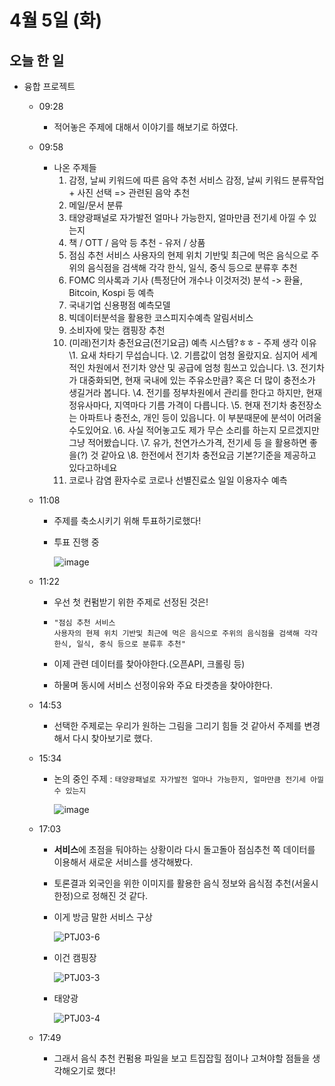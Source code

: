# 4월 5일 (화)

## 오늘 한 일

* 융합 프로젝트
  * 09:28
  
    * 적어놓은 주제에 대해서 이야기를 해보기로 하였다.
  
  * 09:58
  
    * 나온 주제들
      1. 감정, 날씨 키워드에 따른 음악 추천 서비스 
         감정, 날씨 키워드 분류작업 + 사진 선택 => 관련된 음악 추천
      2. 메일/문서 분류
      3. 태양광패널로 자가발전 얼마나 가능한지, 얼마만큼 전기세 아낄 수 있는지
      4. 책 / OTT / 음악 등 추천 - 유저 / 상품
      5. 점심 추천 서비스
         사용자의 현제 위치 기반및 최근에 먹은 음식으로 주위의 음식점을 검색해 각각 한식, 일식, 중식 등으로 분류후 추천
      6. FOMC 의사록과 기사 (특정단어 개수나 이것저것) 분석 -> 환율, Bitcoin, Kospi 등 예측
      7. 국내기업 신용평점 예측모델
      8. 빅데이터분석을 활용한 코스피지수예측 알림서비스
      9. 소비자에 맞는 캠핑장 추천
      10. (미래)전기차 충전요금(전기요금) 예측 시스템?ㅎㅎ
          \- 주제 생각 이유  
          \1. 요새 차타기 무섭습니다. 
          \2. 기름값이 엄청 올랐지요. 심지어 세계적인 차원에서 전기차 양산 및 공급에 엄청 힘쓰고 있습니다.
          \3. 전기차가 대중화되면, 현재 국내에 있는 주유소만큼? 혹은 더 많이 충전소가 생길거라 봅니다.
          \4. 전기를 정부차원에서 관리를 한다고 하지만, 현재 정유사마다, 지역마다 기름 가격이 다릅니다.
          \5. 현재 전기차 충전장소는 아파트나 충전소, 개인 등이 있읍니다. 이 부분때문에 분석이 어려울수도있어요.
          \6. 사실 적어놓고도 제가 무슨 소리를 하는지 모르겠지만 그냥 적어봤습니다. 
          \7. 유가, 천연가스가격, 전기세 등 을 활용하면 좋을(?) 것 같아요
          \8. 한전에서 전기차 충전요금 기본?기준을 제공하고 있다고하네요
      11. 코로나 감염 환자수로 코로나 선별진료소 일일 이용자수 예측
  
  * 11:08
  
    * 주제를 축소시키기 위해 투표하기로했다!
  
    * 투표 진행 중
  
      ![image](https://user-images.githubusercontent.com/75322297/161665946-3eea55a7-d980-43b9-8567-8ac251cb18c0.png)
  
  * 11:22
  
    * 우선 첫 컨펌받기 위한 주제로 선정된 것은!
  
    * ```
      "점심 추천 서비스
      사용자의 현제 위치 기반및 최근에 먹은 음식으로 주위의 음식점을 검색해 각각 한식, 일식, 중식 등으로 분류후 추천"
      ```
  
    * 이제 관련 데이터를 찾아야한다.(오픈API, 크롤링 등)
  
    * 하물며 동시에 서비스 선정이유와 주요 타겟층을 찾아야한다.
  
  * 14:53
  
    * 선택한 주제로는 우리가 원하는 그림을 그리기 힘들 것 같아서 주제를 변경해서 다시 찾아보기로 했다.
  
  * 15:34
  
    * 논의 중인 주제 : `태양광패널로 자가발전 얼마나 가능한지, 얼마만큼 전기세 아낄 수 있는지`
  
      ![image](https://user-images.githubusercontent.com/75322297/161693279-114e6dba-ea9d-411a-9581-bf88ffdbe6f9.png)
  
  * 17:03
  
    * **서비스**에 초점을 둬야하는 상황이라 다시 돌고돌아 점심추천 쪽 데이터를 이용해서 새로운 서비스를 생각해봤다.
  
    * 토론결과 외국인을 위한 이미지를 활용한 음식 정보와 음식점 추천(서울시 한정)으로 정해진 것 같다.
  
    * 이게 방금 말한 서비스 구상
  
      ![PTJ03-6](https://user-images.githubusercontent.com/75322297/161709077-f7cc036c-048d-49ed-8bd1-ebfa46b30f55.jpg)
  
    * 이건 캠핑장
  
      ![PTJ03-3](https://user-images.githubusercontent.com/75322297/161709185-b2ab84d3-a2e7-46fb-ac8b-8526f9c599ff.jpg)
  
    * 태양광
  
      ![PTJ03-4](https://user-images.githubusercontent.com/75322297/161709249-a616d6e2-0660-40ea-9861-64d251cbea7a.jpg)
  
  * 17:49
  
    * 그래서 음식 추천 컨펌용 파일을 보고 트집잡힐 점이나 고쳐야할 점들을 생각해오기로 했다!

